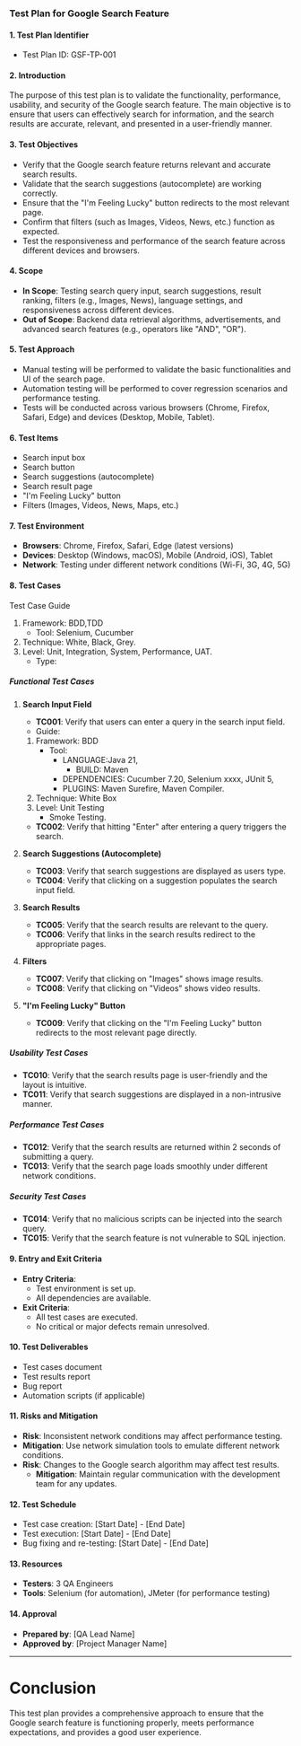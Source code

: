 
### Test Plan for Google Search Feature

#### 1. **Test Plan Identifier**
- Test Plan ID: GSF-TP-001

#### 2. **Introduction**
The purpose of this test plan is to validate the functionality, performance, usability, and security of the Google search feature. The main objective is to ensure that users can effectively search for information, and the search results are accurate, relevant, and presented in a user-friendly manner.

#### 3. **Test Objectives**
- Verify that the Google search feature returns relevant and accurate search results.
- Validate that the search suggestions (autocomplete) are working correctly.
- Ensure that the "I'm Feeling Lucky" button redirects to the most relevant page.
- Confirm that filters (such as Images, Videos, News, etc.) function as expected.
- Test the responsiveness and performance of the search feature across different devices and browsers.

#### 4. **Scope**
- **In Scope**: Testing search query input, search suggestions, result ranking, filters (e.g., Images, News), language settings, and responsiveness across different devices.
- **Out of Scope**: Backend data retrieval algorithms, advertisements, and advanced search features (e.g., operators like "AND", "OR").

#### 5. **Test Approach**
- Manual testing will be performed to validate the basic functionalities and UI of the search page.
- Automation testing will be performed to cover regression scenarios and performance testing.
- Tests will be conducted across various browsers (Chrome, Firefox, Safari, Edge) and devices (Desktop, Mobile, Tablet).

#### 6. **Test Items**
- Search input box
- Search button
- Search suggestions (autocomplete)
- Search result page
- "I'm Feeling Lucky" button
- Filters (Images, Videos, News, Maps, etc.)

#### 7. **Test Environment**
- **Browsers**: Chrome, Firefox, Safari, Edge (latest versions)
- **Devices**: Desktop (Windows, macOS), Mobile (Android, iOS), Tablet
- **Network**: Testing under different network conditions (Wi-Fi, 3G, 4G, 5G)

#### 8. **Test Cases**
Test Case Guide
1. Framework: BDD,TDD
   - Tool: Selenium, Cucumber
2. Technique: White, Black, Grey. 
3. Level: Unit, Integration, System, Performance, UAT.
   - Type:

##### **Functional Test Cases**
1. **Search Input Field**
   - **TC001**: Verify that users can enter a query in the search input field.
   - Guide:
   1. Framework: BDD 
        - Tool:
            - LANGUAGE:Java 21, 
              - BUILD: Maven
            - DEPENDENCIES: Cucumber 7.20, Selenium xxxx, JUnit 5, 
            - PLUGINS: Maven Surefire, Maven Compiler.
   2. Technique: White Box
   3. Level: Unit Testing
        - Smoke Testing.
      
   - **TC002**: Verify that hitting "Enter" after entering a query triggers the search.

2. **Search Suggestions (Autocomplete)**
   - **TC003**: Verify that search suggestions are displayed as users type.
   - **TC004**: Verify that clicking on a suggestion populates the search input field.

3. **Search Results**
   - **TC005**: Verify that the search results are relevant to the query.
   - **TC006**: Verify that links in the search results redirect to the appropriate pages.

4. **Filters**
   - **TC007**: Verify that clicking on "Images" shows image results.
   - **TC008**: Verify that clicking on "Videos" shows video results.

5. **"I'm Feeling Lucky" Button**
   - **TC009**: Verify that clicking on the "I'm Feeling Lucky" button redirects to the most relevant page directly.

##### **Usability Test Cases**
- **TC010**: Verify that the search results page is user-friendly and the layout is intuitive.
- **TC011**: Verify that search suggestions are displayed in a non-intrusive manner.

##### **Performance Test Cases**
- **TC012**: Verify that the search results are returned within 2 seconds of submitting a query.
- **TC013**: Verify that the search page loads smoothly under different network conditions.

##### **Security Test Cases**
- **TC014**: Verify that no malicious scripts can be injected into the search query.
- **TC015**: Verify that the search feature is not vulnerable to SQL injection.

#### 9. **Entry and Exit Criteria**
- **Entry Criteria**: 
  - Test environment is set up.
  - All dependencies are available.
- **Exit Criteria**: 
  - All test cases are executed.
  - No critical or major defects remain unresolved.

#### 10. **Test Deliverables**
- Test cases document
- Test results report
- Bug report
- Automation scripts (if applicable)

#### 11. **Risks and Mitigation**
- **Risk**: Inconsistent network conditions may affect performance testing.
- **Mitigation**: Use network simulation tools to emulate different network conditions.
- **Risk**: Changes to the Google search algorithm may affect test results.
  - **Mitigation**: Maintain regular communication with the development team for any updates.

#### 12. **Test Schedule**
- Test case creation: [Start Date] - [End Date]
- Test execution: [Start Date] - [End Date]
- Bug fixing and re-testing: [Start Date] - [End Date]

#### 13. **Resources**
- **Testers**: 3 QA Engineers
- **Tools**: Selenium (for automation), JMeter (for performance testing)

#### 14. **Approval**
- **Prepared by**: [QA Lead Name]
- **Approved by**: [Project Manager Name]

---
# Conclusion
This test plan provides a comprehensive approach to ensure that the Google search feature is functioning properly, meets performance expectations, and provides a good user experience.